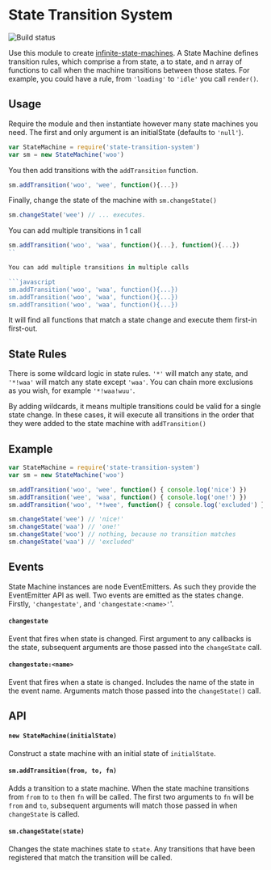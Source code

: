 State Transition System
=======================

![Build status](https://api.travis-ci.org/Bockit/state-transition-system.svg?branch=master)

Use this module to create [infinite-state-machines][ifsm_wiki]. A State Machine defines transition rules, which comprise a from state, a to state, and n array of functions to call when the machine transitions between those states. For example, you could have a rule, from `'loading'` to `'idle'` you call `render()`.


Usage
-----

Require the module and then instantiate however many state machines you need. The first and only argument is an initialState (defaults to `'null'`).

```javascript
var StateMachine = require('state-transition-system')
var sm = new StateMachine('woo')
```

You then add transitions with the `addTransition` function.

```javascript
sm.addTransition('woo', 'wee', function(){...})
```

Finally, change the state of the machine with `sm.changeState()`

```javascript
sm.changeState('wee') // ... executes.
```

You can add multiple transitions in 1 call

```javascript
sm.addTransition('woo', 'waa', function(){...}, function(){...})
``

You can add multiple transitions in multiple calls

```javascript
sm.addTransition('woo', 'waa', function(){...})
sm.addTransition('woo', 'waa', function(){...})
sm.addTransition('woo', 'waa', function(){...})
```

It will find all functions that match a state change and execute them first-in first-out.


State Rules
-----------

There is some wildcard logic in state rules. `'*'` will match any state, and `'*!waa'` will match any state except `'waa'`. You can chain more exclusions as you wish, for example `'*!waa!wuu'`.

By adding wildcards, it means multiple transitions could be valid for a single state change. In these cases, it will execute all transitions in the order that they were added to the state machine with `addTransition()`


Example
-------

```javascript
var StateMachine = require('state-transition-system')
var sm = new StateMachine('woo')

sm.addTransition('woo', 'wee', function() { console.log('nice') })
sm.addTransition('wee', 'waa', function() { console.log('one!') })
sm.addTransition('woo', '*!wee', function() { console.log('excluded') })

sm.changeState('wee') // 'nice!'
sm.changeState('waa') // 'one!'
sm.changeState('woo') // nothing, because no transition matches
sm.changeState('waa') // 'excluded'
```

Events
------

State Machine instances are node EventEmitters. As such they provide the EventEmitter API as well. Two events are emitted as the states change. Firstly, `'changestate'`, and `'changestate:<name>'`'.

#### `changestate` ####

Event that fires when state is changed. First argument to any callbacks is the state, subsequent arguments are those passed into the `changeState` call.


#### `changestate:<name>` ####

Event that fires when a state is changed. Includes the name of the state in the event name. Arguments match those passed into the `changeState()` call.

API
---

#### `new StateMachine(initialState)` ####

Construct a state machine with an initial state of `initialState`.


#### `sm.addTransition(from, to, fn)` ####

Adds a transition to a state machine. When the state machine transitions from `from` to `to` then `fn` will be called. The first two arguments to `fn` will be `from` and `to`, subsequent arguments will match those passed in when `changeState` is called.


#### `sm.changeState(state)` ####

Changes the state machines state to `state`. Any transitions that have been registered that match the transition will be called.

[ifsm_wiki]: http://en.wikipedia.org/wiki/State_transition_system
